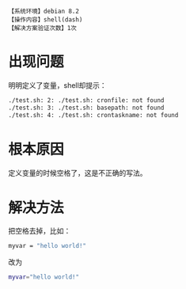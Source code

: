 `【系统环境】debian 8.2`  
`【操作内容】shell(dash)`  
`【解决方案验证次数】1次`  
# 出现问题
明明定义了变量，shell却提示：
```bash
./test.sh: 2: ./test.sh: cronfile: not found
./test.sh: 3: ./test.sh: basepath: not found
./test.sh: 4: ./test.sh: crontaskname: not found
```
# 根本原因
定义变量的时候空格了，这是不正确的写法。
# 解决方法
把空格去掉，比如：
```bash
myvar = "hello world!"
```
改为
```bash
myvar="hello world!"
```
